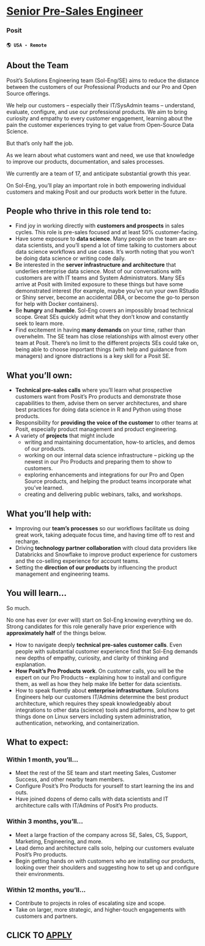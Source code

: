 # [Senior Pre-Sales Engineer](https://www.remotewlb.com/apply/senior-pre-sales-engineer)  
### Posit  
#### `🌎 USA - Remote`  

## **About the Team**

Posit’s Solutions Engineering team (Sol-Eng/SE) aims to reduce the distance between the customers of our Professional Products and our Pro and Open Source offerings.

We help our customers – especially their IT/SysAdmin teams – understand, evaluate, configure, and use our professional products. We aim to bring curiosity and empathy to every customer engagement, learning about the pain the customer experiences trying to get value from Open-Source Data Science.

But that’s only half the job.

As we learn about what customers want and need, we use that knowledge to improve our products, documentation, and sales processes.

We currently are a team of 17, and anticipate substantial growth this year.

On Sol-Eng, you’ll play an important role in both empowering individual customers and making Posit and our products work better in the future.

## **People who thrive in this role tend to:**

  * Find joy in working directly with **customers and prospects** in sales cycles. This role is pre-sales focused and at least 50% customer-facing.
  * Have some exposure to **data science**. Many people on the team are ex-data scientists, and you’ll spend a lot of time talking to customers about data science workflows and use cases. It’s worth noting that you won’t be doing data science or writing code daily.
  * Be interested in the **server infrastructure and architecture** that underlies enterprise data science. Most of our conversations with customers are with IT teams and System Administrators. Many SEs arrive at Posit with limited exposure to these things but have some demonstrated interest (for example, maybe you’ve run your own RStudio or Shiny server, become an accidental DBA, or become the go-to person for help with Docker containers).
  * Be **hungry** and **humble**. Sol-Eng covers an impossibly broad technical scope. Great SEs quickly admit what they don’t know and constantly seek to learn more.
  * Find excitement in having **many demands** on your time, rather than overwhelm. The SE team has close relationships with almost every other team at Posit. There’s no limit to the different projects SEs could take on, being able to choose important things (with help and guidance from managers) and ignore distractions is a key skill for a Posit SE.

## **What you’ll own:**

  * **Technical pre-sales calls** where you’ll learn what prospective customers want from Posit’s Pro products and demonstrate those capabilities to them, advise them on server architectures, and share best practices for doing data science in R and Python using those products.
  * Responsibility for **providing the voice of the customer** to other teams at Posit, especially product management and product engineering.
  * A variety of **projects** that might include
    * writing and maintaining documentation, how-to articles, and demos of our products.
    * working on our internal data science infrastructure – picking up the newest in our Pro Products and preparing them to show to customers.
    * exploring enhancements and integrations for our Pro and Open Source products, and helping the product teams incorporate what you’ve learned.
    * creating and delivering public webinars, talks, and workshops.

## **What you’ll help with:**

  * Improving our **team’s processes** so our workflows facilitate us doing great work, taking adequate focus time, and having time off to rest and recharge.
  * Driving **technology partner collaboration** with cloud data providers like Databricks and Snowflake to improve product experience for customers and the co-selling experience for account teams.
  * Setting the **direction of our products** by influencing the product management and engineering teams.

## **You will learn...**

So much.

No one has ever (or ever will) start on Sol-Eng knowing everything we do. Strong candidates for this role generally have prior experience with **approximately half** of the things below.

  * How to navigate deeply **technical pre-sales customer calls**. Even people with substantial customer experience find that Sol-Eng demands new depths of empathy, curiosity, and clarity of thinking and explanation.
  * **How Posit’s Pro Products work**. On customer calls, you will be the expert on our Pro Products – explaining how to install and configure them, as well as how they help make life better for data scientists.
  * How to speak fluently about **enterprise infrastructure**. Solutions Engineers help our customers IT/Admins determine the best product architecture, which requires they speak knowledgeably about integrations to other data (science) tools and platforms, and how to get things done on Linux servers including system administration, authentication, networking, and containerization.

## **What to expect:**

### **Within 1 month, you’ll…**

  * Meet the rest of the SE team and start meeting Sales, Customer Success, and other nearby team members.
  * Configure Posit’s Pro Products for yourself to start learning the ins and outs.
  * Have joined dozens of demo calls with data scientists and IT architecture calls with IT/Admins of Posit’s Pro products.

### **Within 3 months, you’ll...**

  * Meet a large fraction of the company across SE, Sales, CS, Support, Marketing, Engineering, and more.
  * Lead demo and architecture calls solo, helping our customers evaluate Posit’s Pro products.
  * Begin getting hands on with customers who are installing our products, looking over their shoulders and suggesting how to set up and configure their environments.

### **Within 12 months, you’ll…**

  * Contribute to projects in roles of escalating size and scope.
  * Take on larger, more strategic, and higher-touch engagements with customers and partners.

  
## CLICK TO [APPLY](https://www.remotewlb.com/apply/senior-pre-sales-engineer)

